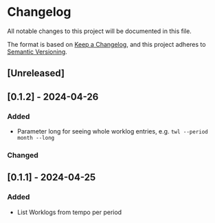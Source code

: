 # Changelog

All notable changes to this project will be documented in this file.

The format is based on [Keep a Changelog](https://keepachangelog.com/en/1.1.0/),
and this project adheres to [Semantic Versioning](https://semver.org/spec/v2.0.0.html).

## [Unreleased]

## [0.1.2] - 2024-04-26
### Added
- Parameter long for seeing whole worklog entries, e.g. `twl --period month --long `


### Changed

## [0.1.1] - 2024-04-25

### Added
- List Worklogs from tempo per period
